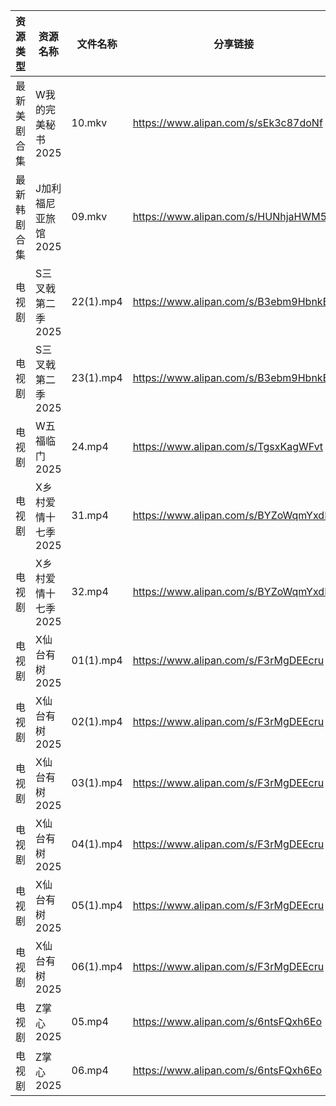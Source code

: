 | 资源类型   | 资源名称         | 文件名称      | 分享链接                                 | 更新时间                |
| ------ | ------------ | --------- | ------------------------------------ | ------------------- |
| 最新美剧合集 | W我的完美秘书2025  | 10.mkv    | https://www.alipan.com/s/sEk3c87doNf | 2025-02-08 00:06:46 |
| 最新韩剧合集 | J加利福尼亚旅馆2025 | 09.mkv    | https://www.alipan.com/s/HUNhjaHWM5w | 2025-02-08 12:05:39 |
| 电视剧    | S三叉戟第二季2025  | 22(1).mp4 | https://www.alipan.com/s/B3ebm9HbnkE | 2025-02-08 08:06:32 |
| 电视剧    | S三叉戟第二季2025  | 23(1).mp4 | https://www.alipan.com/s/B3ebm9HbnkE | 2025-02-08 08:06:31 |
| 电视剧    | W五福临门2025    | 24.mp4    | https://www.alipan.com/s/TgsxKagWFvt | 2025-02-08 08:06:34 |
| 电视剧    | X乡村爱情十七季2025 | 31.mp4    | https://www.alipan.com/s/BYZoWqmYxdR | 2025-02-08 13:06:44 |
| 电视剧    | X乡村爱情十七季2025 | 32.mp4    | https://www.alipan.com/s/BYZoWqmYxdR | 2025-02-08 13:06:44 |
| 电视剧    | X仙台有树2025    | 01(1).mp4 | https://www.alipan.com/s/F3rMgDEEcru | 2025-02-08 08:06:44 |
| 电视剧    | X仙台有树2025    | 02(1).mp4 | https://www.alipan.com/s/F3rMgDEEcru | 2025-02-08 08:06:44 |
| 电视剧    | X仙台有树2025    | 03(1).mp4 | https://www.alipan.com/s/F3rMgDEEcru | 2025-02-08 08:06:44 |
| 电视剧    | X仙台有树2025    | 04(1).mp4 | https://www.alipan.com/s/F3rMgDEEcru | 2025-02-08 08:06:44 |
| 电视剧    | X仙台有树2025    | 05(1).mp4 | https://www.alipan.com/s/F3rMgDEEcru | 2025-02-08 08:06:43 |
| 电视剧    | X仙台有树2025    | 06(1).mp4 | https://www.alipan.com/s/F3rMgDEEcru | 2025-02-08 08:06:43 |
| 电视剧    | Z掌心2025      | 05.mp4    | https://www.alipan.com/s/6ntsFQxh6Eo | 2025-02-08 13:07:07 |
| 电视剧    | Z掌心2025      | 06.mp4    | https://www.alipan.com/s/6ntsFQxh6Eo | 2025-02-08 13:07:06 |
